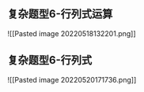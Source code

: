 ## 复杂题型6-行列式运算
![[Pasted image 20220518132201.png]]

## 复杂题型6-行列式
![[Pasted image 20220520171736.png]]